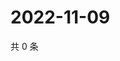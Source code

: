 # 2022-11-09

共 0 条

<!-- BEGIN WEIBO -->
<!-- 最后更新时间 Wed Nov 09 2022 02:25:29 GMT+0800 (China Standard Time) -->

<!-- END WEIBO -->
